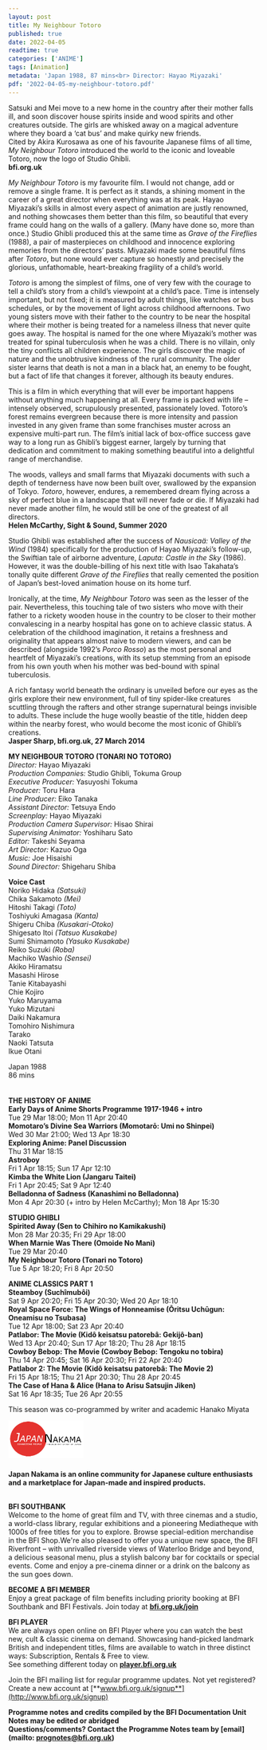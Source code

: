 ```yaml
---
layout: post
title: My Neighbour Totoro
published: true
date: 2022-04-05
readtime: true
categories: ['ANIME']
tags: [Animation]
metadata: 'Japan 1988, 87 mins<br> Director: Hayao Miyazaki'
pdf: '2022-04-05-my-neighbour-totoro.pdf'
---
```


Satsuki and Mei move to a new home in the country after their mother falls ill, and soon discover house spirits inside and wood spirits and other creatures outside. The girls are whisked away on a magical adventure where they board a ‘cat bus’ and make quirky new friends.<br> Cited by Akira Kurosawa as one of his favourite Japanese films of all time, _My Neighbour Totoro_ introduced the world to the iconic and loveable Totoro, now the logo of Studio Ghibli.<br>
**bfi.org.uk**

_My Neighbour Totoro_ is my favourite film. I would not change, add or remove a single frame. It is perfect as it stands, a shining moment in the career of a great director when everything was at its peak. Hayao Miyazaki’s skills in almost every aspect of animation are justly renowned, and nothing showcases them better than this film, so beautiful that every frame could hang on the walls of a gallery. (Many have done so, more than once.) Studio Ghibli produced this at the same time as _Grave of the Fireflies_ (1988), a pair of masterpieces on childhood and innocence exploring memories from the directors’ pasts. Miyazaki made some beautiful films after _Totoro_, but none would ever capture so honestly and precisely the glorious, unfathomable, heart-breaking fragility of a child’s world.<br>

_Totoro_ is among the simplest of films, one of very few with the courage to tell a child’s story from a child’s viewpoint at a child’s pace. Time is intensely important, but not fixed; it is measured by adult things, like watches or bus schedules, or by the movement of light across childhood afternoons. Two young sisters move with their father to the country to be near the hospital where their mother is being treated for a nameless illness that never quite goes away. The hospital is named for the one where Miyazaki’s mother was treated for spinal tuberculosis when he was a child. There is no villain, only the tiny conflicts all children experience. The girls discover the magic of nature and the unobtrusive kindness of the rural community. The older sister learns that death is not a man in a black hat, an enemy to be fought, but a fact of life that changes it forever, although its beauty endures.<br>

This is a film in which everything that will ever be important happens without anything much happening at all. Every frame is packed with life – intensely observed, scrupulously presented, passionately loved. Totoro’s forest remains evergreen because there is more intensity and passion invested in any given frame than some franchises muster across an expensive multi-part run. The film’s initial lack of box-office success gave way to a long run as Ghibli’s biggest earner, largely by turning that dedication and commitment to making something beautiful into a delightful range of merchandise.<br>

The woods, valleys and small farms that Miyazaki documents with such a depth of tenderness have now been built over, swallowed by the expansion of Tokyo. _Totoro_, however, endures, a remembered dream flying across a sky of perfect blue in a landscape that will never fade or die. If Miyazaki had never made another film, he would still be one of the greatest of all directors.<br> 
**Helen McCarthy, Sight & Sound, Summer 2020**<br>

Studio Ghibli was established after the success of _Nausicaä: Valley of the Wind_ (1984) specifically for the production of Hayao Miyazaki’s follow-up, the Swiftian tale of airborne adventure, _Laputa: Castle in the Sky_ (1986). However, it was the double-billing of his next title with Isao Takahata’s tonally quite different _Grave of the Fireflies_ that really cemented the position of Japan’s best-loved animation house on its home turf.<br>

Ironically, at the time, _My Neighbour Totoro_ was seen as the lesser of the pair. Nevertheless, this touching tale of two sisters who move with their father to a rickety wooden house in the country to be closer to their mother convalescing in a nearby hospital has gone on to achieve classic status. A celebration of the childhood imagination, it retains a freshness and originality that appears almost naive to modern viewers, and can be described (alongside 1992’s _Porco Rosso_) as the most personal and heartfelt of Miyazaki’s creations, with its setup stemming from an episode from his own youth when his mother was bed-bound with spinal tuberculosis.<br>

A rich fantasy world beneath the ordinary is unveiled before our eyes as the girls explore their new environment, full of tiny spider-like creatures scuttling through the rafters and other strange supernatural beings invisible to adults. These include the huge woolly beastie of the title, hidden deep within the nearby forest, who would become the most iconic of Ghibli’s creations.<br>
**Jasper Sharp, bfi.org.uk, 27 March 2014**<br>


**MY NEIGHBOUR TOTORO (TONARI NO TOTORO)**<br>
_Director:_ Hayao Miyazaki<br>
_Production Companies:_ Studio Ghibli, Tokuma Group<br>
_Executive Producer:_ Yasuyoshi Tokuma<br>
_Producer:_ Toru Hara<br>
_Line Producer:_ Eiko Tanaka<br>
_Assistant Director:_ Tetsuya Endo<br>
_Screenplay:_ Hayao Miyazaki<br>
_Production Camera Supervisor:_ Hisao Shirai<br>
_Supervising Animator:_ Yoshiharu Sato<br>
_Editor:_ Takeshi Seyama<br>
_Art Director:_ Kazuo Oga<br>
_Music:_ Joe Hisaishi<br>
_Sound Director:_ Shigeharu Shiba<br>

**Voice Cast**<br>
Noriko Hidaka _(Satsuki)_<br>
Chika Sakamoto _(Mei)_<br>
Hitoshi Takagi _(Toto)_<br>
Toshiyuki Amagasa _(Kanta)_<br>
Shigeru Chiba _(Kusakari-Otoko)_<br>
Shigesato Itoi _(Tatsuo Kusakabe)_<br>
Sumi Shimamoto _(Yasuko Kusakabe)_<br>
Reiko Suzuki _(Roba)_<br>
Machiko Washio _(Sensei)_<br>
Akiko Hiramatsu<br>
Masashi Hirose<br>
Tanie Kitabayashi<br>
Chie Kojiro<br>
Yuko Maruyama<br>
Yuko Mizutani<br>
Daiki Nakamura<br>
Tomohiro Nishimura<br>
Tarako<br>
Naoki Tatsuta<br>
Ikue Otani<br>

Japan 1988<br>
86 mins<br>
<br>
<br>
**THE HISTORY OF ANIME**<br>
**Early Days of Anime Shorts Programme 1917-1946 + intro**<br>
Tue 29 Mar 18:00; Mon 11 Apr 20:40<br>
**Momotaro’s Divine Sea Warriors (Momotarō: Umi no Shinpei)**<br>
Wed 30 Mar 21:00; Wed 13 Apr 18:30<br>
**Exploring Anime: Panel Discussion**<br>
Thu 31 Mar 18:15<br>
**Astroboy**<br>
Fri 1 Apr 18:15; Sun 17 Apr 12:10<br>
**Kimba the White Lion (Jangaru Taitei)**<br>
Fri 1 Apr 20:45; Sat 9 Apr 12:40<br>
**Belladonna of Sadness (Kanashimi no Belladonna)**<br>
Mon 4 Apr 20:30 (+ intro by Helen McCarthy); Mon 18 Apr 15:30<br>

**STUDIO GHIBLI**<br>
**Spirited Away (Sen to Chihiro no Kamikakushi)**<br>
Mon 28 Mar 20:35; Fri 29 Apr 18:00<br>
**When Marnie Was There (Omoide No Mani)**<br>
Tue 29 Mar 20:40<br>
**My Neighbour Totoro (Tonari no Totoro)**<br>
Tue 5 Apr 18:20; Fri 8 Apr 20:50<br>

**ANIME CLASSICS PART 1**<br>
**Steamboy (Suchîmubôi)**<br>
Sat 9 Apr 20:20; Fri 15 Apr 20:30; Wed 20 Apr 18:10<br>
**Royal Space Force: The Wings of Honneamise (Ōritsu Uchūgun: Oneamisu no Tsubasa)**<br>
Tue 12 Apr 18:00; Sat 23 Apr 20:40<br>
**Patlabor: The Movie (Kidô keisatsu patorebâ: Gekijô-ban)**  
Wed 13 Apr 20:40; Sun 17 Apr 18:20; Thu 28 Apr 18:15  
**Cowboy Bebop: The Movie (Cowboy Bebop: Tengoku no tobira)**  
Thu 14 Apr 20:45; Sat 16 Apr 20:30; Fri 22 Apr 20:40  
**Patlabor 2: The Movie (Kidô keisatsu patorebâ: The Movie 2)**  
Fri 15 Apr 18:15; Thu 21 Apr 20:30; Thu 28 Apr 20:45<br>
**The Case of Hana & Alice (Hana to Arisu Satsujin Jiken)**<br>
Sat 16 Apr 18:35; Tue 26 Apr 20:55<br>

This season was co-programmed by writer and academic Hanako Miyata<br>

<img style="float: left;" src="/img/japan-nakama.png" width="30%" height="30%">
<br><br><br><br><br>

**Japan Nakama is an online community for Japanese culture enthusiasts and a marketplace for Japan-made and inspired products.**<br>
<br>

**BFI SOUTHBANK**  
Welcome to the home of great film and TV, with three cinemas and a studio, a world-class library, regular exhibitions and a pioneering Mediatheque with 1000s of free titles for you to explore. Browse special-edition merchandise in the BFI Shop.We&#39;re also pleased to offer you a unique new space, the BFI Riverfront – with unrivalled riverside views of Waterloo Bridge and beyond, a delicious seasonal menu, plus a stylish balcony bar for cocktails or special events. Come and enjoy a pre-cinema dinner or a drink on the balcony as the sun goes down.  

**BECOME A BFI MEMBER**  
Enjoy a great package of film benefits including priority booking at BFI Southbank and BFI Festivals. Join today at [**bfi.org.uk/join**](http://www.bfi.org.uk/join)  

**BFI PLAYER**  
 We are always open online on BFI Player where you can watch the best new, cult &amp; classic cinema on demand. Showcasing hand-picked landmark British and independent titles, films are available to watch in three distinct ways: Subscription, Rentals &amp; Free to view.<br> 
See something different today on [**player.bfi.org.uk**](https://player.bfi.org.uk/)

Join the BFI mailing list for regular programme updates. Not yet registered? Create a new account at [**www.bfi.org.uk/signup**](http://www.bfi.org.uk/signup)

**Programme notes and credits compiled by the BFI Documentation Unit  
Notes may be edited or abridged  
Questions/comments? Contact the Programme Notes team by [email](mailto: prognotes@bfi.org.uk)**

<!--stackedit_data:
eyJoaXN0b3J5IjpbNjc5MDU5OF19
-->